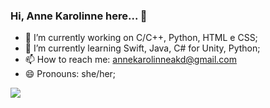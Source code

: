 ### Hi, Anne Karolinne here... 👋


- 🔭 I’m currently working on C/C++, Python, HTML e CSS;
- 🌱 I’m currently learning Swift, Java, C# for Unity, Python;
- 📫 How to reach me: annekarolinneakd@gmail.com
- 😄 Pronouns: she/her;

<picture>
<source 
  srcset="https://github-readme-stats.vercel.app/api?username=anuraghazra&show_icons=true&theme=dark"
  media="(prefers-color-scheme: dark)"
/>
<source
  srcset="https://github-readme-stats.vercel.app/api?username=anuraghazra&show_icons=true"
  media="(prefers-color-scheme: light), (prefers-color-scheme: no-preference)"
/>
<img src="https://github-readme-stats.vercel.app/api?username=anuraghazra&show_icons=true" />
</picture>

